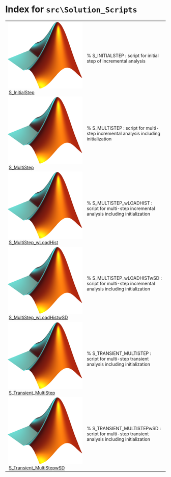 <!-- <!DOCTYPE html> -->
<!-- <html lang="en"> -->
<!-- <body> -->
<!-- <a name="_top"></a>
<table width="100%"><tr><td align="left"><a href="../../index.md"><img alt="<" border="0" src="../../left.png">&nbsp;Master index</a></td>
<td align="right"><a href="index.md">Index for `src\Solution_Scripts`&nbsp;<img alt=">" border="0" src="../../right.png"></a></td></tr></table> -->

# Index for `src\Solution_Scripts`

<table>
<tr><td><img src="../../matlab_logo.png" alt="icon name" class="icon">&nbsp;<a href="S_InitialStep">S_InitialStep</a></td><td>% S_INITIALSTEP : script for initial step of incremental analysis </td></tr><tr><td><img src="../../matlab_logo.png" alt="icon name" class="icon">&nbsp;<a href="S_MultiStep">S_MultiStep</a></td><td>% S_MULTISTEP : script for multi-step incremental analysis including initialization </td></tr><tr><td><img src="../../matlab_logo.png" alt="icon name" class="icon">&nbsp;<a href="S_MultiStep_wLoadHist">S_MultiStep_wLoadHist</a></td><td>% S_MULTISTEP_wLOADHIST : script for multi-step incremental analysis including initialization </td></tr><tr><td><img src="../../matlab_logo.png" alt="icon name" class="icon">&nbsp;<a href="S_MultiStep_wLoadHistwSD">S_MultiStep_wLoadHistwSD</a></td><td>% S_MULTISTEP_wLOADHISTwSD : script for multi-step incremental analysis including initialization </td></tr><tr><td><img src="../../matlab_logo.png" alt="icon name" class="icon">&nbsp;<a href="S_Transient_MultiStep">S_Transient_MultiStep</a></td><td>% S_TRANSIENT_MULTISTEP : script for multi-step transient analysis including initialization </td></tr><tr><td><img src="../../matlab_logo.png" alt="icon name" class="icon">&nbsp;<a href="S_Transient_MultiStepwSD">S_Transient_MultiStepwSD</a></td><td>% S_TRANSIENT_MULTISTEPwSD : script for multi-step transient analysis including initialization </td></tr></table>




<!-- <hr><address>Generated on Thu 09-Jul-2020 10:37:02 by <strong><a href="http://www.artefact.tk/software/matlab/m2html/" title="Matlab Documentation in HTML">m2html</a></strong> &copy; 2005</address> -->
<!-- </body> -->
<!-- </html> -->